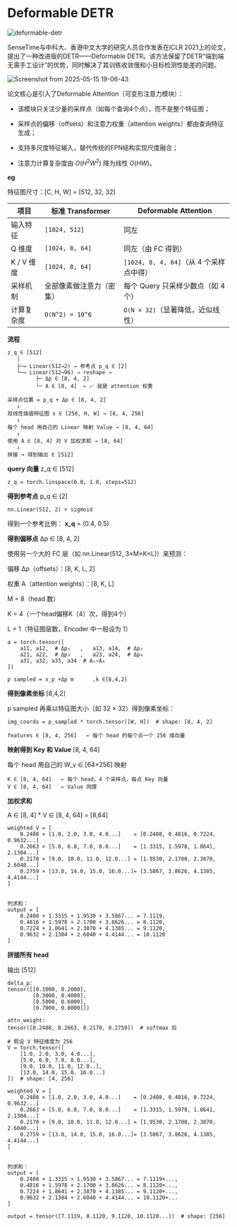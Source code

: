 # Deformable DETR


![deformable-detr](https://github.com/fundamentalvision/Deformable-DETR/raw/main/figs/illustration.png)

SenseTime与中科大、香港中文大学的研究人员合作发表在ICLR 2021上的论文，提出了一种改进版的DETR——Deformable DETR。该方法保留了DETR“端到端无需手工设计”的优势，同时解决了其训练收敛慢和小目标检测性能差的问题。

![Screenshot from 2025-05-15 19-06-43](https://github.com/user-attachments/assets/e37860d6-1978-4083-9b55-6b386f8dc47c)

论文核心是引入了Deformable Attention（可变形注意力模块）：

* 该模块只关注少量的采样点（如每个查询4个点），而不是整个特征图；

* 采样点的偏移（offsets）和注意力权重（attention weights）都由查询特征生成；

* 支持多尺度特征输入，替代传统的FPN结构实现尺度融合；

* 注意力计算复杂度由 $O(H^2W^2)$ 降为线性 $O(HW)$。

**eg**

特征图尺寸：[C, H, W] = [512, 32, 32]

| 项目             | 标准 Transformer                 | Deformable Attention                          |
|------------------|----------------------------------|-----------------------------------------------|
| 输入特征         | `[1024, 512]`                    | 同左                                          |
| Q 维度           | `[1024, 8, 64]`                  | 同左（由 FC 得到）                            |
| K / V 维度       | `[1024, 8, 64]`                  | `[1024, 8, 4, 64]`（从 4 个采样点中得）       |
| 采样机制         | 全部像素做注意力（密集）         | 每个 Query 只采样少数点（如 4 个）            |
| 计算复杂度       | `O(N^2) = 10^6`                  | `O(N × 32)`（显著降低，近似线性）             |

**流程**
```
z_q ∈ [512]
   │
   ├─→ Linear(512→2) → 参考点 p_q ∈ [2]
   └─→ Linear(512→96) → reshape →
         ├─ Δp ∈ [8, 4, 2]
         └─ A ∈ [8, 4]  ← ✅ 就是 attention 权重

采样点位置 = p_q + Δp ∈ [8, 4, 2]
   ↓
双线性插值特征图 x ∈ [256, H, W] → [8, 4, 256]
   ↓
每个 head 用自己的 Linear 映射 Value → [8, 4, 64]
   ↓
使用 A ∈ [8, 4] 对 V 加权求和 → [8, 64]
   ↓
拼接 → 得到输出 ∈ [512]

```

**query 向量** z_q ∈ [512]
```
z_q = torch.linspace(0.0, 1.0, steps=512)
```

**得到参考点** p_q ∈ [2]
```
nn.Linear(512, 2) + sigmoid
```

得到一个参考比例： **x_q** = (0.4, 0.5)


**得到偏移点** Δp ∈ [8, 4, 2]

使用另一个大的 FC 层（如 nn.Linear(512, 3×M×K×L)）来预测：

偏移 Δp（offsets）：[8, K, L, 2]

权重 A（attention weights）：[8, K, L]


M = 8（head 数）

K = 4（一个head偏移K（4）次，得到4个）

L = 1（特征图层数，Encoder 中一般设为 1）

```
a = torch.tensor([
    a11, a12,  # Δp₁   ,   a13, a14,  # Δp₂
    a21, a22,  # Δp₃   ,   a23, a24,  # Δp₄
    a31, a32, a33, a34  # A₁~A₄
])
```


```
p sampled = x_p +Δp m      ,k ∈[8,4,2]
```

**得到像素坐标** [8,4,2]

p sampled 再乘以特征图大小（如 32 × 32）得到像素坐标：

```
img_coords = p_sampled * torch.tensor([W, H])  # shape: [8, 4, 2]
```


```
features ∈ [8, 4, 256]   ← 每个 head 的每个点一个 256 维向量
```


**映射得到 Key 和 Value** [8, 4, 64]

每个 head 用自己的 W_v ∈ [64×256] 映射
 
```
K ∈ [8, 4, 64]   ← 每个 head，4 个采样点，每点 Key 向量
V ∈ [8, 4, 64]   ← Value 同理
```

**加权求和**

 A ∈ [8, 4]  * V  ∈ [8, 4, 64] = [8,64]

```
weighted_V = [
    0.2408 × [1.0, 2.0, 3.0, 4.0...]    = [0.2408, 0.4816, 0.7224, 0.9632...]
    0.2663 × [5.0, 6.0, 7.0, 8.0...]    = [1.3315, 1.5978, 1.8641, 2.1304...]
    0.2170 × [9.0, 10.0, 11.0, 12.0...] = [1.9530, 2.1700, 2.3870, 2.6040...]
    0.2759 × [13.0, 14.0, 15.0, 16.0...]= [3.5867, 3.8626, 4.1385, 4.4144...]
]


列求和：
output = [
    0.2408 + 1.3315 + 1.9530 + 3.5867... = 7.1119,
    0.4816 + 1.5978 + 2.1700 + 3.8626... = 8.1120,
    0.7224 + 1.8641 + 2.3870 + 4.1385... = 9.1120,
    0.9632 + 2.1304 + 2.6040 + 4.4144... = 10.1120
]
```


**拼接所有 head** 

输出 [512] 



```
delta_p:
tensor([[0.1000, 0.2000],
        [0.3000, 0.4000],
        [0.5000, 0.6000],
        [0.7000, 0.8000]])

attn_weight:
tensor([0.2408, 0.2663, 0.2170, 0.2759])  # softmax 后
```

```
# 假设 V 特征维度为 256
V = torch.tensor([
    [1.0, 2.0, 3.0, 4.0...],
    [5.0, 6.0, 7.0, 8.0...],
    [9.0, 10.0, 11.0, 12.0..],
    [13.0, 14.0, 15.0, 16.0...]
])  # shape: [4, 256]

weighted_V = [
    0.2408 × [1.0, 2.0, 3.0, 4.0...]    = [0.2408, 0.4816, 0.7224, 0.9632...]
    0.2663 × [5.0, 6.0, 7.0, 8.0...]    = [1.3315, 1.5978, 1.8641, 2.1304...]
    0.2170 × [9.0, 10.0, 11.0, 12.0...] = [1.9530, 2.1700, 2.3870, 2.6040...]
    0.2759 × [13.0, 14.0, 15.0, 16.0...]= [3.5867, 3.8626, 4.1385, 4.4144...]
]


列求和：
output = [
    0.2408 + 1.3315 + 1.9530 + 3.5867... = 7.1119+...,
    0.4816 + 1.5978 + 2.1700 + 3.8626... = 8.1120+...,
    0.7224 + 1.8641 + 2.3870 + 4.1385... = 9.1120+...,
    0.9632 + 2.1304 + 2.6040 + 4.4144... = 10.1120+...
]

output = tensor([7.1119, 8.1120, 9.1120, 10.1120...])  # shape: [256]
```
